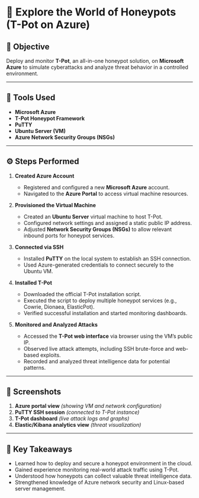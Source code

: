 # 🎯 Explore the World of Honeypots (T-Pot on Azure)

## 🎯 Objective
Deploy and monitor **T-Pot**, an all-in-one honeypot solution, on **Microsoft Azure** to simulate cyberattacks and analyze threat behavior in a controlled environment.

---

## 🧰 Tools Used
- **Microsoft Azure**
- **T-Pot Honeypot Framework**
- **PuTTY**
- **Ubuntu Server (VM)**
- **Azure Network Security Groups (NSGs)**

---

## ⚙️ Steps Performed

1. **Created Azure Account**
   - Registered and configured a new **Microsoft Azure** account.
   - Navigated to the **Azure Portal** to access virtual machine resources.

2. **Provisioned the Virtual Machine**
   - Created an **Ubuntu Server** virtual machine to host T-Pot.
   - Configured network settings and assigned a static public IP address.
   - Adjusted **Network Security Groups (NSGs)** to allow relevant inbound ports for honeypot services.

3. **Connected via SSH**
   - Installed **PuTTY** on the local system to establish an SSH connection.
   - Used Azure-generated credentials to connect securely to the Ubuntu VM.

4. **Installed T-Pot**
   - Downloaded the official T-Pot installation script.
   - Executed the script to deploy multiple honeypot services (e.g., Cowrie, Dionaea, ElasticPot).
   - Verified successful installation and started monitoring dashboards.

5. **Monitored and Analyzed Attacks**
   - Accessed the **T-Pot web interface** via browser using the VM’s public IP.
   - Observed live attack attempts, including SSH brute-force and web-based exploits.
   - Recorded and analyzed threat intelligence data for potential patterns.

---

## 📸 Screenshots
1. **Azure portal view** *(showing VM and network configuration)*  
2. **PuTTY SSH session** *(connected to T-Pot instance)*  
3. **T-Pot dashboard** *(live attack logs and graphs)*  
4. **Elastic/Kibana analytics view** *(threat visualization)*  

---

## 🧩 Key Takeaways
- Learned how to deploy and secure a honeypot environment in the cloud.  
- Gained experience monitoring real-world attack traffic using T-Pot.  
- Understood how honeypots can collect valuable threat intelligence data.  
- Strengthened knowledge of Azure network security and Linux-based server management.
